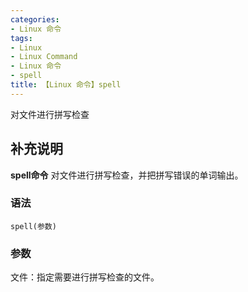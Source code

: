 ```yaml
---
categories:
- Linux 命令
tags:
- Linux
- Linux Command
- Linux 命令
- spell
title: 【Linux 命令】spell
---
```


对文件进行拼写检查

## 补充说明

**spell命令** 对文件进行拼写检查，并把拼写错误的单词输出。

###  语法

```shell
spell(参数)
```

###  参数

文件：指定需要进行拼写检查的文件。


<!-- Linux命令行搜索引擎：https://jaywcjlove.github.io/linux-command/ -->